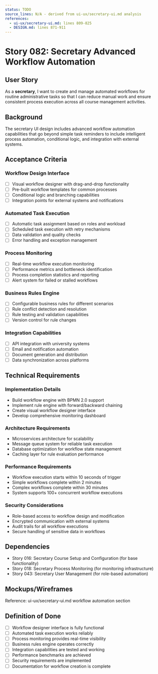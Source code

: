 ```yaml
---
status: TODO
source_lines: N/A - derived from ui-ux/secretary-ui.md analysis
references:
  - ui-ux/secretary-ui.md: lines 809-825
  - DESIGN.md: lines 871-911
---
```


# Story 082: Secretary Advanced Workflow Automation

## User Story
As a **secretary**, I want to create and manage automated workflows for routine administrative tasks so that I can reduce manual work and ensure consistent process execution across all course management activities.

## Background
The secretary UI design includes advanced workflow automation capabilities that go beyond simple task reminders to include intelligent process automation, conditional logic, and integration with external systems.

## Acceptance Criteria

### Workflow Design Interface
- [ ] Visual workflow designer with drag-and-drop functionality
- [ ] Pre-built workflow templates for common processes
- [ ] Conditional logic and branching capabilities
- [ ] Integration points for external systems and notifications

### Automated Task Execution
- [ ] Automatic task assignment based on roles and workload
- [ ] Scheduled task execution with retry mechanisms
- [ ] Data validation and quality checks
- [ ] Error handling and exception management

### Process Monitoring
- [ ] Real-time workflow execution monitoring
- [ ] Performance metrics and bottleneck identification
- [ ] Process completion statistics and reporting
- [ ] Alert system for failed or stalled workflows

### Business Rules Engine
- [ ] Configurable business rules for different scenarios
- [ ] Rule conflict detection and resolution
- [ ] Rule testing and validation capabilities
- [ ] Version control for rule changes

### Integration Capabilities
- [ ] API integration with university systems
- [ ] Email and notification automation
- [ ] Document generation and distribution
- [ ] Data synchronization across platforms

## Technical Requirements

### Implementation Details
- Build workflow engine with BPMN 2.0 support
- Implement rule engine with forward/backward chaining
- Create visual workflow designer interface
- Develop comprehensive monitoring dashboard

### Architecture Requirements
- Microservices architecture for scalability
- Message queue system for reliable task execution
- Database optimization for workflow state management
- Caching layer for rule evaluation performance

### Performance Requirements
- Workflow execution starts within 10 seconds of trigger
- Simple workflows complete within 2 minutes
- Complex workflows complete within 30 minutes
- System supports 100+ concurrent workflow executions

### Security Considerations
- Role-based access to workflow design and modification
- Encrypted communication with external systems
- Audit trails for all workflow executions
- Secure handling of sensitive data in workflows

## Dependencies
- Story 016: Secretary Course Setup and Configuration (for base functionality)
- Story 018: Secretary Process Monitoring (for monitoring infrastructure)
- Story 043: Secretary User Management (for role-based automation)

## Mockups/Wireframes
Reference: ui-ux/secretary-ui.md workflow automation section

## Definition of Done
- [ ] Workflow designer interface is fully functional
- [ ] Automated task execution works reliably
- [ ] Process monitoring provides real-time visibility
- [ ] Business rules engine operates correctly
- [ ] Integration capabilities are tested and working
- [ ] Performance benchmarks are achieved
- [ ] Security requirements are implemented
- [ ] Documentation for workflow creation is complete